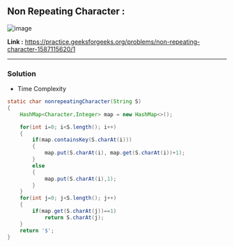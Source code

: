 ## Non Repeating Character :

![image](https://user-images.githubusercontent.com/23376002/182076986-e3e1b6a7-76e0-4599-a619-f9c21e1038b7.png)


**Link :** https://practice.geeksforgeeks.org/problems/non-repeating-character-1587115620/1


--------------------------------------------------------------------------------------------------------------------------------------------------------------------


### Solution 

- Time Complexity 


```java
static char nonrepeatingCharacter(String S)
{
    HashMap<Character,Integer> map = new HashMap<>();

    for(int i=0; i<S.length(); i++)
    {
        if(map.containsKey(S.charAt(i)))
        {
            map.put(S.charAt(i), map.get(S.charAt(i))+1);
        }
        else
        {
            map.put(S.charAt(i),1);
        }
    }
    for(int j=0; j<S.length(); j++)
    {
        if(map.get(S.charAt(j))==1)
            return S.charAt(j);
    }
    return '$';
}

```



